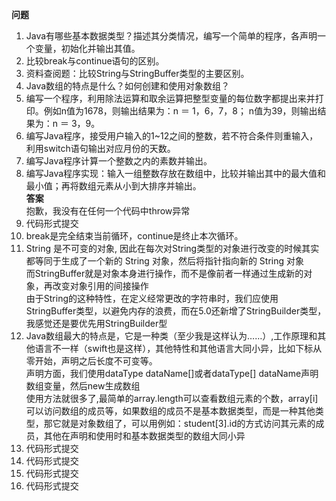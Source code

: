 **问题**  
1. Java有哪些基本数据类型？描述其分类情况，编写一个简单的程序，各声明一个变量，初始化并输出其值。  
2. 比较break与continue语句的区别。  
3. 资料查阅题：比较String与StringBuffer类型的主要区别。  
4. Java数组的特点是什么？如何创建和使用对象数组？  
5. 编写一个程序，利用除法运算和取余运算把整型变量的每位数字都提出来并打印。例如n值为1678，则输出结果为：n ＝ 1，6，7，8； n值为39，则输出结果为：n ＝ 3，9。  
6. 编写Java程序，接受用户输入的1~12之间的整数，若不符合条件则重输入，利用switch语句输出对应月份的天数。  
7. 编写Java程序计算一个整数之内的素数并输出。  
8. 编写Java程序实现：输入一组整数存放在数组中，比较并输出其中的最大值和最小值；再将数组元素从小到大排序并输出。  
**答案**  
抱歉，我没有在任何一个代码中throw异常  
1.	代码形式提交  
2.	break是完全结束当前循环，continue是终止本次循环。  
3.	String 是不可变的对象, 因此在每次对String类型的对象进行改变的时候其实都等同于生成了一个新的 String 对象，然后将指针指向新的 String 对象  
而StringBuffer就是对象本身进行操作，而不是像前者一样通过生成新的对象，再改变对象引用的间接操作  
由于String的这种特性，在定义经常更改的字符串时，我们应使用StringBuffer类型，以避免内存的浪费，而在5.0还新增了StringBuilder类型，我感觉还是要优先用StringBuilder型  
4.	Java数组最大的特点是，它是一种类（至少我是这样认为……）,工作原理和其他语言不一样（swift也是这样），其他特性和其他语言大同小异，比如下标从零开始，声明之后长度不可变等。  
声明方面，我们使用dataType dataName[]或者dataType[] dataName声明数组变量，然后new生成数组  
使用方法就很多了,最简单的array.length可以查看数组元素的个数，array[i]可以访问数组的成员等，如果数组的成员不是基本数据类型，而是一种其他类型，那它就是对象数组了，可以用例如：student[3].id的方式访问其元素的成员，其他在声明和使用时和基本数据类型的数组大同小异  
5.	代码形式提交  
6.	代码形式提交  
7.	代码形式提交  
8.	代码形式提交
